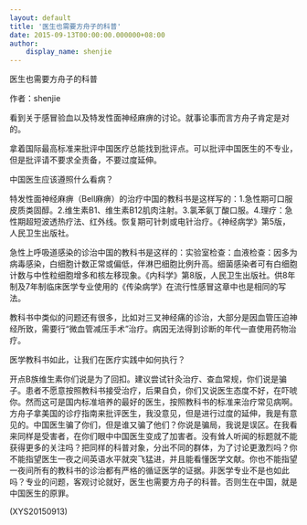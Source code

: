```yaml
---
layout: default
title: '医生也需要方舟子的科普'
date: 2015-09-13T00:00:00.000000+08:00
author:
    display_name: shenjie
---
```


医生也需要方舟子的科普

作者：shenjie

看到关于感冒验血以及特发性面神经麻痹的讨论。就事论事而言方舟子肯定是对的。

拿着国际最高标准来批评中国医疗总能找到批评点。可以批评中国医生的不专业，但是批评请不要求全责备，不要过度延伸。

中国医生应该遵照什么看病？

特发性面神经麻痹（Bell麻痹）的治疗中国的教科书是这样写的：1.急性期可口服皮质类固醇。2.维生素B1、维生素B12肌肉注射。3.氯苯氨丁酸口服。4.理疗：急性期超短波透热疗法、红外线。恢复期可针刺或电针治疗。《神经病学》第5版，人民卫生出版社。

急性上呼吸道感染的诊治中国的教科书是这样的：实验室检查：血液检查：因多为病毒感染，白细胞计数正常或偏低，伴淋巴细胞比例升高。细菌感染者可有白细胞计数与中性粒细胞增多和核左移现象。《内科学》第8版，人民卫生出版社。供8年制及7年制临床医学专业使用的《传染病学》在流行性感冒这章中也是相同的写法。

教科书中类似的问题还有很多，比如对三叉神经痛的诊治，大部分是因血管压迫神经所致，需要行“微血管减压手术”治疗。病因无法得到诊断的年代一直使用药物治疗。

医学教科书如此，让我们在医疗实践中如何执行？

开点B族维生素你们说是为了回扣。建议尝试针灸治疗、查血常规，你们说是骗子。患者不愿意按照教科书接受治疗，后果自负，你们又说医生态度不好，在吓唬你。然而这可是国内标准培养的最好的医生，按照教科书的标准来治疗常见病啊。方舟子拿美国的诊疗指南来批评医生，我没意见，但是进行过度的延伸，我是有意见的。中国医生骗了你们，但是谁又骗了他们？你说是骗局，我说是误区。在我看来同样是受害者，在你们眼中中国医生变成了加害者。没有耸人听闻的标题就不能获得更多的关注吗？把同样的科普对象，分出不同的群体，为了讨论更激烈吗？你不能指望医生一夜之间英语水平就突飞猛进，并且能看懂医学文献。你也不能指望一夜间所有的教科书的诊治都有严格的循证医学的证据。非医学专业不是也如此吗？专业的问题，客观讨论就好，医生也需要方舟子的科普。否则生在中国，就是中国医生的原罪。

(XYS20150913)


